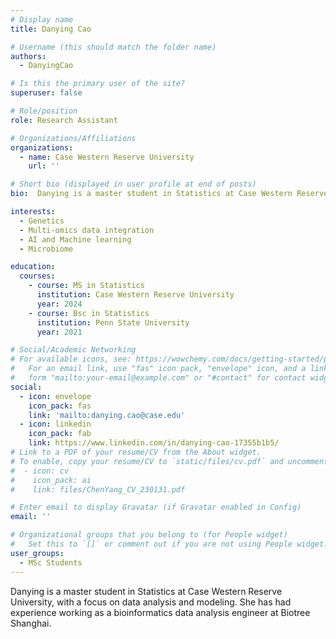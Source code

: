 ```yaml
---
# Display name
title: Danying Cao

# Username (this should match the folder name)
authors:
  - DanyingCao

# Is this the primary user of the site?
superuser: false

# Role/position
role: Research Assistant 

# Organizations/Affiliations
organizations:
  - name: Case Western Reserve University
    url: ''

# Short bio (displayed in user profile at end of posts)
bio:  Danying is a master student in Statistics at Case Western Reserve University, with a focus on data analysis and modeling. She has had experience working as a bioinformatics data analysis engineer at Biotree Shanghai. 

interests:
  - Genetics
  - Multi-omics data integration
  - AI and Machine learning
  - Microbiome

education:
  courses:
    - course: MS in Statistics
      institution: Case Western Reserve University
      year: 2024
    - course: Bsc in Statistics
      institution: Penn State University
      year: 2021

# Social/Academic Networking
# For available icons, see: https://wowchemy.com/docs/getting-started/page-builder/#icons
#   For an email link, use "fas" icon pack, "envelope" icon, and a link in the
#   form "mailto:your-email@example.com" or "#contact" for contact widget.
social:
  - icon: envelope
    icon_pack: fas
    link: 'mailto:danying.cao@case.edu'
  - icon: linkedin
    icon_pack: fab
    link: https://www.linkedin.com/in/danying-cao-17355b1b5/
# Link to a PDF of your resume/CV from the About widget.
# To enable, copy your resume/CV to `static/files/cv.pdf` and uncomment the lines below.
#  - icon: cv
#    icon_pack: ai
#    link: files/ChenYang_CV_230131.pdf

# Enter email to display Gravatar (if Gravatar enabled in Config)
email: ''

# Organizational groups that you belong to (for People widget)
#   Set this to `[]` or comment out if you are not using People widget.
user_groups:
  - MSc Students
---
```


Danying is a master student in Statistics at Case Western Reserve University, with a focus on data analysis and modeling. She has had experience working as a bioinformatics data analysis engineer at Biotree Shanghai. 